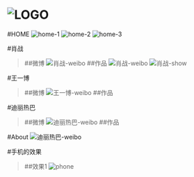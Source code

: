 ![LOGO](https://github.com/dovesandy/23/blob/master/images/git/logo.png)
====
#HOME
![home-1](https://github.com/dovesandy/23/blob/master/images/git/1.png)
![home-2](https://github.com/dovesandy/23/blob/master/images/git/2.png)
![home-3](https://github.com/dovesandy/23/blob/master/images/git/3.png)

#肖战
>##微博
![肖战-weibo](https://github.com/dovesandy/23/blob/master/images/git/4.png)
>##作品
![肖战-weibo](https://github.com/dovesandy/23/blob/master/images/git/5.png)
![肖战-show](https://github.com/dovesandy/23/blob/master/images/git/6.png)

#王一博
>##微博
![王一博-weibo](https://github.com/dovesandy/23/blob/master/images/git/7.png)
>##作品

#迪丽热巴
>##微博
![迪丽热巴-weibo](https://github.com/dovesandy/23/blob/master/images/git/8.png)
>##作品

#About
![迪丽热巴-weibo](https://github.com/dovesandy/23/blob/master/images/git/9.png)

#手机的效果
>##效果1
![phone](https://github.com/dovesandy/23/blob/master/images/git/10.png)
